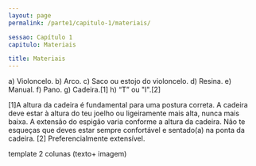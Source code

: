 ```yaml
---
layout: page
permalink: /parte1/capitulo-1/materiais/

sessao: Capítulo 1
capitulo: Materiais

title: Materiais
---
```


a) Violoncelo.
b) Arco.
c) Saco ou estojo do violoncelo.
d) Resina.
e) Manual.
f) Pano.
g) Cadeira.[1]
h) “T” ou "I".[2]


[1]A altura da cadeira é fundamental para uma postura correta. A cadeira deve estar à altura do teu joelho ou ligeiramente mais alta, nunca mais baixa. A extensão do espigão varia conforme a altura da cadeira. Não te esqueças que deves estar sempre confortável e sentado(a) na ponta da cadeira.
[2] Preferencialmente extensível.


template 2 colunas (texto+ imagem)
